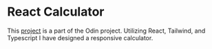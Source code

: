<h1>React Calculator</h1>

This <a href="https://cemkar.github.io/react-calculator/">project</a> is a part of the Odin project. Utilizing React, Tailwind, and Typescript I have designed a responsive calculator.
